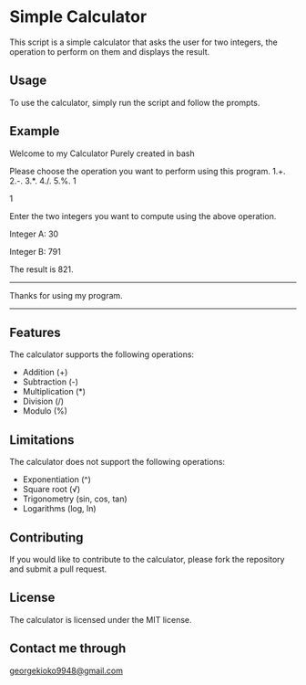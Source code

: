 # Simple Calculator

This script is a simple calculator that asks the user for two integers, the operation to perform on them and displays the result.

## Usage

To use the calculator, simply run the script and follow the prompts.

## Example

Welcome to my Calculator Purely created in bash

Please choose the operation you want to perform using this program.
1.+.
2.-. 
3.*. 
4./. 
5.%.
1

1

Enter the two integers you want to compute using the above operation.

Integer A:
30

Integer B: 
791

 The result is  821.

****************

Thanks for using my program.

****************





## Features

The calculator supports the following operations:

* Addition (+)
* Subtraction (-)
* Multiplication (*)
* Division (/)
* Modulo (%)

## Limitations

The calculator does not support the following operations:

* Exponentiation (^)
* Square root (√)
* Trigonometry (sin, cos, tan)
* Logarithms (log, ln)

## Contributing

If you would like to contribute to the calculator, please fork the repository and submit a pull request.

## License

The calculator is licensed under the MIT license.

## Contact me through
georgekioko9948@gmail.com
